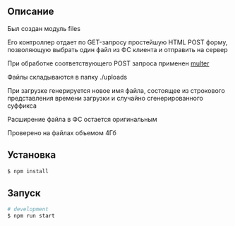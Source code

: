 
## Описание
Был создан модуль files

Его контроллер отдает по GET-запросу простейшую HTML POST форму, позволяющую выбрать один файл из ФС клиента и отправить на сервер

При обработке соответствующего POST запроса применен [multer](https://www.npmjs.com/package/multer)

Файлы складываются в папку ./uploads

При загрузке генерируется новое имя файла, состоящее из строкового представления времени загрузки и случайно сгенерированного суффикса

Расширение файла в ФС остается оригинальным

Проверено на файлах объемом 4Гб

## Установка

```bash
$ npm install
```

## Запуск

```bash
# development
$ npm run start
```
